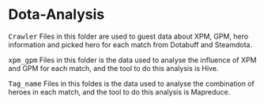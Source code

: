 # Dota-Analysis

<kbd>Crawler</kbd>
Files in this folder are used to guest data about XPM, GPM, hero information and picked hero for each match from Dotabuff and Steamdota.

<kbd>xpm_gpm</kbd>
Files in this folder is the data used to analyse the influence of XPM and GPM for each match, and the tool to do this analysis is Hive.

<kbd>Tag_name</kbd>
Files in this foldes is the data used to analyse the combination of heroes in each match, and the tool to do this analysis is Mapreduce.
